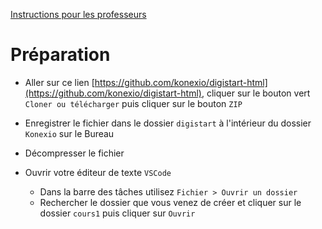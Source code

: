 [Instructions pour les professeurs](./formateur.md)

# Préparation

- Aller sur ce lien [https://github.com/konexio/digistart-html](https://github.com/konexio/digistart-html), cliquer sur le bouton vert `Cloner ou télécharger` puis cliquer sur le bouton `ZIP`
- Enregistrer le fichier dans le dossier `digistart` à l'intérieur du dossier `Konexio` sur le Bureau
- Décompresser le fichier
- Ouvrir votre éditeur de texte `VSCode`

  - Dans la barre des tâches utilisez `Fichier > Ouvrir un dossier`
  - Rechercher le dossier que vous venez de créer et cliquer sur le dossier `cours1` puis cliquer sur `Ouvrir`



